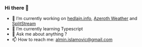 ### Hi there 👋

<!--
**alminisl/alminisl** is a ✨ _special_ ✨ repository because its `README.md` (this file) appears on your GitHub profile.

Here are some ideas to get you started:

- 🤔 I’m looking for help with ...
-->
- 🔭 I’m currently working on [hedlajn.info](https://www.hedlajn.info/), [Azeroth Weather](https://www.azerothweather.com/) and [SplitStream](https://splitstream.net/)
- 🌱 I’m currently learning Typescript
- 💬 Ask me about anything ?
- 📫 How to reach me: almin.islamovic@gmail.com

